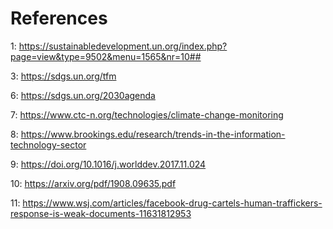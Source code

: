 # References
1: https://sustainabledevelopment.un.org/index.php?page=view&type=9502&menu=1565&nr=10##

3: https://sdgs.un.org/tfm

6: https://sdgs.un.org/2030agenda

7: https://www.ctc-n.org/technologies/climate-change-monitoring

8: https://www.brookings.edu/research/trends-in-the-information-technology-sector

9: https://doi.org/10.1016/j.worlddev.2017.11.024

10: https://arxiv.org/pdf/1908.09635.pdf

11: https://www.wsj.com/articles/facebook-drug-cartels-human-traffickers-response-is-weak-documents-11631812953
